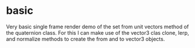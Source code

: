 # basic

Very basic single frame render demo of the set from unit vectors method of the quaternion class. For this I can make use of the vector3 clas clone, lerp, and normalize methods to create the from and to vector3 objects.